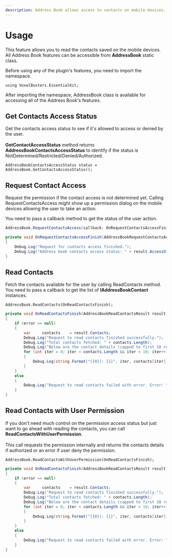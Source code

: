 ```yaml
---
description: Address Book allows access to contacts on mobile devices.
---
```


# Usage

This feature allows you to read the contacts saved on the mobile devices. All Address Book features can be accessible from **AddressBook** static class.&#x20;

Before using any of the plugin's features, you need to import the namespace.

```
using VoxelBusters.EssentialKit;
```

After importing the namespace, AddressBook class is available for accessing all of the Address Book's features.

## Get Contacts Access Status

Get the contacts access status to see if it's allowed to access or denied by the user.\
\
**GetContactAccessStatus** method returns **AddressBookContactsAccessStatus** to identify if the status is NotDetermined/Restricted/Denied/Authorized.

```
AddressBookContactsAccessStatus status = AddressBook.GetContactsAccessStatus();
```

## Request Contact Access

Request the permission if the contact access is not determined yet. Calling RequestContactsAccess might show up a permission dialog on the mobile devices allowing the user to take an action.

You need to pass a callback method to get the status of the user action.

```csharp
AddressBook.RequestContactsAccess(callback: OnRequestContactsAccessFinish);
```

```csharp
private void OnRequestContactsAccessFinish(AddressBookRequestContactsAccessResult result, Error error)
{
    Debug.Log("Request for contacts access finished.");
    Debug.Log("Address book contacts access status: " + result.AccessStatus);
}
```

## Read Contacts

Fetch the contacts available for the user by calling ReadContacts method. You need to pass a callback to get the list of **IAddressBookContact** instances.

```
AddressBook.ReadContacts(OnReadContactsFinish);
```

```csharp
private void OnReadContactsFinish(AddressBookReadContactsResult result, Error error)
{
    if (error == null)
    {
        var     contacts    = result.Contacts;
        Debug.Log("Request to read contacts finished successfully.");
        Debug.Log("Total contacts fetched: " + contacts.Length);
        Debug.Log("Below are the contact details (capped to first 10 results only):");
        for (int iter = 0; iter < contacts.Length && iter < 10; iter++)
        {
            Debug.Log(string.Format("[{0}]: {1}", iter, contacts[iter]));
        }
    }
    else
    {
        Debug.Log("Request to read contacts failed with error. Error: " + error);
    }
}
```

## Read Contacts with User Permission

If you don't need much control on the permission access status but just want to go ahead with reading the contacts, you can call **ReadContactsWithUserPermission**. \
\
This call requests the permission internally and returns the contacts details if authorized or an error if user deny the permission.

```
AddressBook.ReadContactsWithUserPermission(OnReadContactsFinish);
```

```csharp
private void OnReadContactsFinish(AddressBookReadContactsResult result, Error error)
{
    if (error == null)
    {
        var     contacts    = result.Contacts;
        Debug.Log("Request to read contacts finished successfully.");
        Debug.Log("Total contacts fetched: " + contacts.Length);
        Debug.Log("Below are the contact details (capped to first 10 results only):");
        for (int iter = 0; iter < contacts.Length && iter < 10; iter++)
        {
            Debug.Log(string.Format("[{0}]: {1}", iter, contacts[iter]));
        }
    }
    else
    {
        Debug.Log("Request to read contacts failed with error. Error: " + error);
    }
}
```

